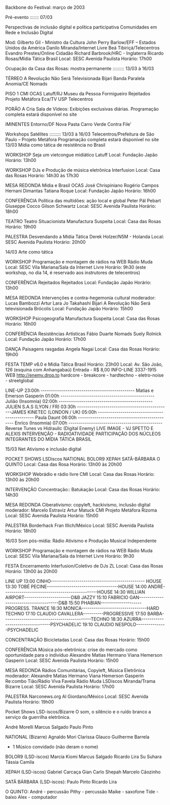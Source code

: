 Backbone do Festival: março de 2003

Pré-evento ::::::: 07/03

Perspectivas de inclusão digital e política participativa
Comunidades em Rede e Inclusão Digital

Mod: Gilberto Gil - Ministro da Cultura
John Perry Barlow/EFF – Estados Unidos da América
Danilo Miranda/Internet Livre
Beá Tibiriçá/Telecentros
Evandro Prestes/Online Cidadão
Richard Barbrook/HRC - Inglaterra
Ricardo Rosas/Mídia Tática Brasil
Local: SESC Avenida Paulista
Horário: 17h00


Ocupação da Casa das Rosas: mostra permanente ::::::::: 13/03 à 16/03

TÉRREO
A Revolução Não Será Televisionada
Bijari
Banda Paralela
Anomia/CE
Nomads

PISO 1
CMI
OCAS
Latuff/RJ
Museu da Pessoa
Formigueiro
Rejeitados
Projeto Metáfora
Eca/TV USP
Telecentros

PORÃO
A Cria
Sala de Vídeos:
Exibições exclusivas diárias.
Programação completa estará disponível no site

IMINENTES
Entorno/DF
Nova Pasta
Carro Verde
Contra File’

Workshops Satélites ::::::::: 13/03 à 16/03
Telecentros/Prefeitura de São Paulo – Projeto Metáfora
Programação completa estará disponível no site
13/03
Mídia como tática de resistência no Brasil

WORKSHOP
Seja um vietcongue midiático
Latuff
Local: Fundação Japão
Horário: 13h00

WORKSHOP
DJs e Produção de música eletrônica
Interfusion
Local: Casa das Rosas
Horário: 14h30 às 17h30

MESA REDONDA
Mídia e Brasil
OCAS
José Chrispiniano
Rogério Campos
Hernani Dimantas
Tatiana Roque
Local: Fundação Japão
Horário: 16h00

CONFERÊNCIA
Política das multidões: ação local e global
Peter Pál Pebart
Giuseppe Cocco
Gilson Schwartz
Local: SESC Avenida Paulista
Horário: 18h00

TEATRO
Teatro Situacionista
Manufactura Suspeita
Local: Casa das Rosas
Horário: 19h00

PALESTRA
Desvendando a Mídia Tática
Derek Holzer/N5M - Holanda
Local: SESC Avenida Paulista
Horário: 20h00


14/03
Arte como tática

WORKSHOP
Programação e montagem de rádios na WEB
Rádio Muda
Local: SESC Vila Mariana/Sala da Internet Livre
Horário: 9h30
(este workshop, no dia 14, é reservado aos instrutores de telecentros)

CONFERÊNCIA
Rejeitados
Rejeitados
Local: Fundação Japão
Horário: 13h00

MESA REDONDA
Intervenções e contra-hegemonia cultural
moderador: Lucas Bambozzi
Artur Lara
Jo Takahashi
Bijari
A Revolução Não Será televisionada
Brócolis
Local: Fundação Japão
Horário: 15h00

WORKSHOP
Psicogeografia
Manufactura Suspeita
Local: Casa das Rosas
Horário: 16h00

CONFERÊNCIA
Resistências Artísticas
Fábio Duarte
Nomads
Suely Rolnick
Local: Fundação Japão
Horário: 17h00

DANÇA
Paisagens rasgadas
Angela Nagai
Local: Casa das Rosas
Horário: 19h00

FESTA
TEMP v6.0 e Mídia Tática Brasil
Horário: 23h00
Local: Av. São João, 126 (esquina com Anhangabaú) Entrada - R$ 8,00
INFO-LINE 3337-1915
WEB http://enemy.drop.to
hardcore - breakcore - hardtechno - eletro-noise - streetglobal

LINE-UP
23:00h ---------------------------------------------- Matias e Emerson Gasperin
01:00h ---------------------------------------------- Julião (Insomnia)
02:00h ---------------------------------------------- JULIEN S.A.S (LYON / FR)
03:30h ----------------------------------------------JAMES KINETEC (LONDON / UK)
05:00h ---------------------------------------------- Paula Daunt
06:00h ---------------------------------------------- Enrico (Insomnia)
07:00h ---------------------------------------------- Reverse Tunes vs Hidraulic (Digital Enemy)
LIVE IMAGE - VJ SPETTO E ALEXIS
INTERVENÇÃO - RADIOATIVIDADE
PARTICIPAÇÃO DOS NÚCLEOS INTEGRANTES DO MÍDIA TÁTICA BRASIL

15/03
Net Ativismo e inclusão digital

POCKET SHOWS
LSDiscos
NATIONAL
BOLOR9
XEPAH
SATÃ-BÁRBARA
O QUINTO
Local: Casa das Rosa
Horário: 13h00 às 20h00

WORKSHOP
Webrádio e rádio livre
CMI
Local: Casa das Rosas
Horário: 13h00 às 20h00

INTERVENÇÃO
Concentração::
Batukação
Local: Casa das Rosas
Horário: 14h30

MESA REDONDA
Ciberativismo: copyleft, hackivismo, inclusão digital
moderador: Marcelo Estraviz
Artur Matuck
CMI
Projeto Metáfora
Rizoma
Local: SESC Avenida Paulista
Horário: 15h00

PALESTRA
Borderhack
Fran Illich/México
Local: SESC Avenida Paulista
Horário: 18h00

16/03
Som pós-mídia: Rádio Ativismo e Produção Musical Independente

WORKSHOP
Programação e montagem de rádios na WEB
Rádio Muda
Local: SESC Vila Mariana/Sala da Internet Livre
Horário: 9h30

FESTA
Encerramento
Interfusion/Coletivo de DJs ZL
Local: Casa das Rosas
Horário: 13h00 às 20h00

LINE UP
13:00 CINHO---------------------------------------------- HOUSE
13:30 TOBÉ PECINE-----------------------------------HOUSE
14:00 ANDRÉ----------------------------------------------HOUSE
14:30 WILLIAN AIRPORT-----------------------D&B JAZZY
15:10 FABRICIO GAN--------------------------------------D&B
15:50 PHABIAN--------------------PROGRESS. TRANCE
16:30 MONICA--------------------------------HARD TECHNO
17:10 CLAUDIO CAVALLERA----------PROGRESSIVE
17:50 BARBA-------------------------------------------TECHNO
18:30 AZURRA---------------------------------PSYCHADELIC
19:10 CLAUDIO NESPOLO---------------PSYCHADELIC

CONCENTRAÇÃO
Bicicletadas
Local: Casa das Rosas
Horário: 15h00

CONFERÊNCIA
Música pós-eletrônica: crise do mercado como oportunidade para o indivíduo
Alexandre Matias
Hermano Viana
Hemerson Gasperin
Local: SESC Avenida Paulista
Horário: 15h00

MESA REDONDA
Rádios Comunitárias, Copyleft, Música Eletrônica
moderador: Alexandre Matias
Hermano Viana
Hemerson Gasperin
Re:combo
Tião/Rádio Viva Favela
Rádio Muda
LSDiscos
Miranda/Trama
Bizarre
Local: SESC Avenida Paulista
Horário: 17h00

PALESTRA
Narconews.org
Al Giordano/México
Local: SESC Avenida Paulista
Horário: 19h00

 

Pocket Shows LSD-iscos/Bizarre
O som, o silêncio e o ruído branco a serviço da guerrilha eletrônica.

André Morelli
Marcus Salgado
Paulo Pinto

NATIONAL (Bizarre)
Agnaldo Mori
Clarissa
Glauco
Guilherme Barrela
+ 1 Músico convidado (não deram o nome)

BOLOR9 (LSD-iscos)
Marcia Kiomi
Marcus Salgado
Ricardo Lira
Su Suhara
Tássia Camila

XEPAH (LSD-iscos)
Gabriel Carcaça
Gian Carlo Shepah
Marcelo Cãozinho

SATÃ BÁRBARA (LSD-iscos):
Paulo Pinto
Ricardo Lira

O QUINTO:
André - percussão
Pithy - percussão
Maike - saxofone
Tide - baixo
Alex - computador
